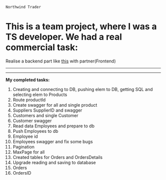 `Northwind Trader`

<h1>  This is a team project, where I was a TS developer. We had a real commercial task: </h1>

Realise a backend part like [this](https://northwind.d1sql.com/dash) with partner(Frontend)

---

---

<b>My completed tasks:</b>

1. Creating and connecting to DB, pushing elem to DB, getting SQL and selecting elem to Products
2. Route productId
3. Create swagger for all and single product
4. Suppliers SupplierID and swagger
5. Customers and single Customer
6. Customer swagger
7. Read data Employees and prepare to db
8. Push Employees to db
9. Employee id
10. Employees swagger and fix some bugs
11. Pagination
12. MaxPage for all
13. Created tables for Orders and OrdersDetails
14. Upgrade reading and saving to database
15. Orders
16. OrdersID
